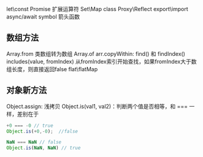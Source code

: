 let\const
Promise
扩展运算符
Set\Map
class
Proxy\Reflect
export\import
async/await
symbol
箭头函数
## 数组方法
Array.from 类数组转为数组
Array.of 
arr.copyWithin:
find() 和 findIndex()
includes(value, fromIndex) 从fromIndex索引开始查找，如果fromIndex大于数组长度，则直接返回false
flat\flatMap

## 对象新方法
Object.assign: 浅拷贝
Object.is(val1, val2)：判断两个值是否相等，和 === 一样，差别在于
```js
+0 === -0 // true
Object.is(+0,-0);  //false

NaN === NaN // false
Object.is(NaN, NaN) // true
```
